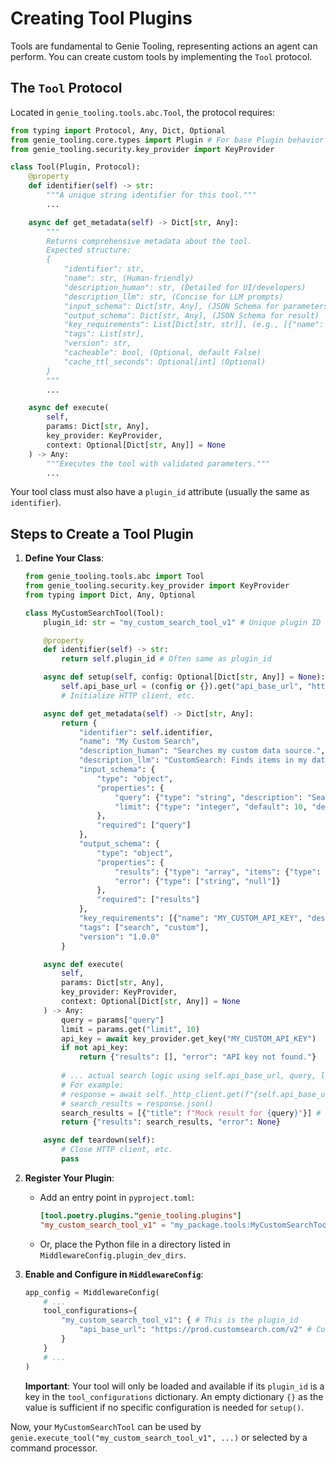 # Creating Tool Plugins

Tools are fundamental to Genie Tooling, representing actions an agent can perform. You can create custom tools by implementing the `Tool` protocol.

## The `Tool` Protocol

Located in `genie_tooling.tools.abc.Tool`, the protocol requires:

```python
from typing import Protocol, Any, Dict, Optional
from genie_tooling.core.types import Plugin # For base Plugin behavior
from genie_tooling.security.key_provider import KeyProvider

class Tool(Plugin, Protocol):
    @property
    def identifier(self) -> str:
        """A unique string identifier for this tool."""
        ...

    async def get_metadata(self) -> Dict[str, Any]:
        """
        Returns comprehensive metadata about the tool.
        Expected structure:
        {
            "identifier": str,
            "name": str, (Human-friendly)
            "description_human": str, (Detailed for UI/developers)
            "description_llm": str, (Concise for LLM prompts)
            "input_schema": Dict[str, Any], (JSON Schema for parameters)
            "output_schema": Dict[str, Any], (JSON Schema for result)
            "key_requirements": List[Dict[str, str]], (e.g., [{"name": "API_KEY_NAME", ...}])
            "tags": List[str],
            "version": str,
            "cacheable": bool, (Optional, default False)
            "cache_ttl_seconds": Optional[int] (Optional)
        }
        """
        ...

    async def execute(
        self,
        params: Dict[str, Any],
        key_provider: KeyProvider,
        context: Optional[Dict[str, Any]] = None
    ) -> Any:
        """Executes the tool with validated parameters."""
        ...
```
Your tool class must also have a `plugin_id` attribute (usually the same as `identifier`).

## Steps to Create a Tool Plugin

1.  **Define Your Class**:
    ```python
    from genie_tooling.tools.abc import Tool
    from genie_tooling.security.key_provider import KeyProvider
    from typing import Dict, Any, Optional

    class MyCustomSearchTool(Tool):
        plugin_id: str = "my_custom_search_tool_v1" # Unique plugin ID

        @property
        def identifier(self) -> str:
            return self.plugin_id # Often same as plugin_id

        async def setup(self, config: Optional[Dict[str, Any]] = None):
            self.api_base_url = (config or {}).get("api_base_url", "https://api.customsearch.com")
            # Initialize HTTP client, etc.

        async def get_metadata(self) -> Dict[str, Any]:
            return {
                "identifier": self.identifier,
                "name": "My Custom Search",
                "description_human": "Searches my custom data source.",
                "description_llm": "CustomSearch: Finds items in my data. Args: query (str, req), limit (int, opt, default 10).",
                "input_schema": {
                    "type": "object",
                    "properties": {
                        "query": {"type": "string", "description": "Search query."},
                        "limit": {"type": "integer", "default": 10, "description": "Max results."}
                    },
                    "required": ["query"]
                },
                "output_schema": {
                    "type": "object",
                    "properties": {
                        "results": {"type": "array", "items": {"type": "object"}},
                        "error": {"type": ["string", "null"]}
                    },
                    "required": ["results"]
                },
                "key_requirements": [{"name": "MY_CUSTOM_API_KEY", "description": "API key for custom search."}],
                "tags": ["search", "custom"],
                "version": "1.0.0"
            }

        async def execute(
            self, 
            params: Dict[str, Any], 
            key_provider: KeyProvider, 
            context: Optional[Dict[str, Any]] = None
        ) -> Any:
            query = params["query"]
            limit = params.get("limit", 10)
            api_key = await key_provider.get_key("MY_CUSTOM_API_KEY")
            if not api_key:
                return {"results": [], "error": "API key not found."}
            
            # ... actual search logic using self.api_base_url, query, limit, api_key ...
            # For example:
            # response = await self._http_client.get(f"{self.api_base_url}/search?q={query}&limit={limit}&key={api_key}")
            # search_results = response.json() 
            search_results = [{"title": f"Mock result for {query}"}] # Placeholder
            return {"results": search_results, "error": None}

        async def teardown(self):
            # Close HTTP client, etc.
            pass
    ```

2.  **Register Your Plugin**:
    *   Add an entry point in `pyproject.toml`:
        ```toml
        [tool.poetry.plugins."genie_tooling.plugins"]
        "my_custom_search_tool_v1" = "my_package.tools:MyCustomSearchTool"
        ```
    *   Or, place the Python file in a directory listed in `MiddlewareConfig.plugin_dev_dirs`.

3.  **Enable and Configure in `MiddlewareConfig`**:
    ```python
    app_config = MiddlewareConfig(
        # ...
        tool_configurations={
            "my_custom_search_tool_v1": { # This is the plugin_id
                "api_base_url": "https://prod.customsearch.com/v2" # Configuration for its setup()
            }
        }
        # ...
    )
    ```
    **Important**: Your tool will only be loaded and available if its `plugin_id` is a key in the `tool_configurations` dictionary. An empty dictionary `{}` as the value is sufficient if no specific configuration is needed for `setup()`.

Now, your `MyCustomSearchTool` can be used by `genie.execute_tool("my_custom_search_tool_v1", ...)` or selected by a command processor.
